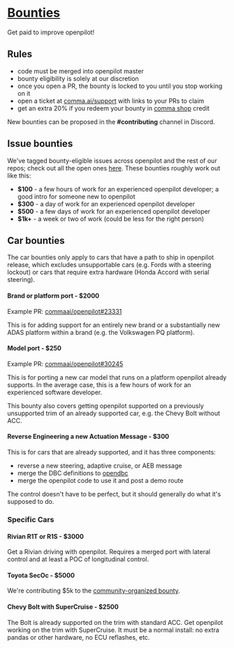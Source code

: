 # [Bounties](https://github.com/orgs/commaai/projects/26/views/1)

Get paid to improve openpilot!

## Rules

* code must be merged into openpilot master
* bounty eligibility is solely at our discretion
* once you open a PR, the bounty is locked to you until you stop working on it
* open a ticket at [comma.ai/support](https://comma.ai/support/shop-order) with links to your PRs to claim
* get an extra 20% if you redeem your bounty in [comma shop](https://comma.ai/shop) credit

New bounties can be proposed in the **#contributing** channel in Discord.

## Issue bounties

We've tagged bounty-eligible issues across openpilot and the rest of our repos; check out all the open ones [here](https://github.com/orgs/commaai/projects/26/views/1). These bounties roughly work out like this:
* **$100** - a few hours of work for an experienced openpilot developer; a good intro for someone new to openpilot
* **$300** - a day of work for an experienced openpilot developer
* **$500** - a few days of work for an experienced openpilot developer
* **$1k+** - a week or two of work (could be less for the right person)

## Car bounties

The car bounties only apply to cars that have a path to ship in openpilot release, which excludes unsupportable cars (e.g. Fords with a steering lockout) or cars that require extra hardware (Honda Accord with serial steering).

#### Brand or platform port - $2000
Example PR: [commaai/openpilot#23331](https://github.com/commaai/openpilot/pull/23331)

This is for adding support for an entirely new brand or a substantially new ADAS platform within a brand (e.g. the Volkswagen PQ platform).

#### Model port - $250
Example PR: [commaai/openpilot#30245](https://github.com/commaai/openpilot/pull/30245)

This is for porting a new car model that runs on a platform openpilot already supports.
In the average case, this is a few hours of work for an experienced software developer.

This bounty also covers getting openpilot supported on a previously unsupported trim of an already supported car, e.g. the Chevy Bolt without ACC.

#### Reverse Engineering a new Actuation Message - $300

This is for cars that are already supported, and it has three components:
* reverse a new steering, adaptive cruise, or AEB message
* merge the DBC definitions to [opendbc](http://github.com/commaai/opendbc)
* merge the openpilot code to use it and post a demo route

The control doesn't have to be perfect, but it should generally do what it's supposed to do.

### Specific Cars

#### Rivian R1T or R1S - $3000

Get a Rivian driving with openpilot.
Requires a merged port with lateral control and at least a POC of longitudinal control.

#### Toyota SecOc - $5000

We're contributing $5k to the [community-organized bounty](https://github.com/commaai/openpilot/discussions/19932).

#### Chevy Bolt with SuperCruise - $2500

The Bolt is already supported on the trim with standard ACC. Get openpilot working on the trim with SuperCruise. It must be a normal install: no extra pandas or other hardware, no ECU reflashes, etc.
